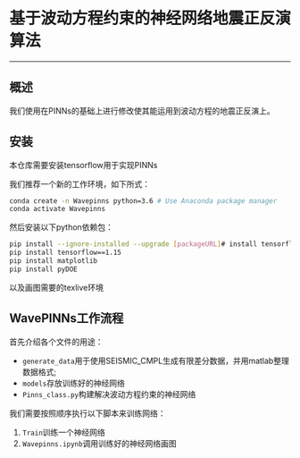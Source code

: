 # 基于波动方程约束的神经网络地震正反演算法
---

## 概述
我们使用在PINNs的基础上进行修改使其能运用到波动方程的地震正反演上。

## 安装
本仓库需要安装tensorflow用于实现PINNs

我们推荐一个新的工作环境，如下所式：
```bash
conda create -n Wavepinns python=3.6 # Use Anaconda package manager
conda activate Wavepinns
```
然后安装以下python依赖包：
```bash
pip install --ignore-installed --upgrade [packageURL]# install tensorflow (get packageURL from https://www.tensorflow.org/install/pip, see tensorflow website for details)
pip install tensorflow==1.15
pip install matplotlib
pip install pyDOE
```
以及画图需要的texlive环境

## WavePINNs工作流程
首先介绍各个文件的用途：
*  `generate_data`用于使用SEISMIC_CMPL生成有限差分数据，并用matlab整理数据格式;
*  `models`存放训练好的神经网络
*  `Pinns_class.py`构建解决波动方程约束的神经网络

我们需要按照顺序执行以下脚本来训练网络：
1. `Train`训练一个神经网络
2. `Wavepinns.ipynb`调用训练好的神经网络画图
